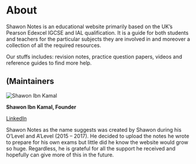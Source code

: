 # About

Shawon Notes is an educational website primarily based on the UK’s Pearson Edexcel IGCSE and IAL qualification. It is a guide for both students and teachers for the particular subjects they are involved in and moreover a collection of all the required resources.

Our stuffs includes: revision notes, practice question papers, videos and reference guides to find more help.

## (Maintainers

<img class="avatar" alt="Shawon Ibn Kamal" src="https://media.licdn.com/dms/image/D4E03AQHBpH4MPftC5g/profile-displayphoto-shrink_800_800/0/1712948398089?e=1721260800&v=beta&t=cleN_NboS_xB2TgBGaA0exAAa7kI3mRI6SJ6wfkZDPo" />

**Shawon Ibn Kamal, Founder**

[LinkedIn](https://www.linkedin.com/in/shawonibnkamal/)

Shawon Notes as the name suggests was created by Shawon during his O’Level and A’Level (2015 – 2017). He decided to upload the notes he wrote to prepare for his own exams but little did he know the website would grow so huge. Regardless, he is grateful for all the support he received and hopefully can give more of this in the future.
